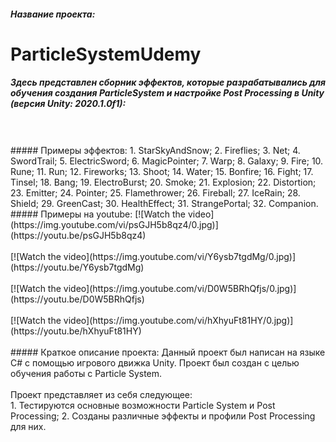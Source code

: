 ##### Название проекта: 
# ParticleSystemUdemy
##### Здесь представлен сборник эффектов, которые разрабатывались для обучения создания ParticleSystem и настройке Post Processing в Unity (версия Unity: 2020.1.0f1):
<br/>
<br/>
##### Примеры эффектов:
1. StarSkyAndSnow;
2. Fireflies;
3. Net;
4. SwordTrail;
5. ElectricSword;
6. MagicPointer;
7. Warp;
8. Galaxy;
9. Fire;
10. Rune;
11. Run;
12. Fireworks;
13. Shoot;
14. Water;
15. Bonfire;
16. Fight;
17. Tinsel;
18. Bang;
19. ElectroBurst;
20. Smoke;
21. Explosion;
22. Distortion;
23. Emitter;
24. Pointer;
25. Flamethrower;
26. Fireball;
27. IceRain;
28. Shield;
29. GreenCast;
30. HealthEffect;
31. StrangePortal;
32. Companion.
##### Примеры на youtube:
[![Watch the video](https://img.youtube.com/vi/psGJH5b8qz4/0.jpg)](https://youtu.be/psGJH5b8qz4)
<br/>
<br/>
[![Watch the video](https://img.youtube.com/vi/Y6ysb7tgdMg/0.jpg)](https://youtu.be/Y6ysb7tgdMg)
<br/>
<br/>
[![Watch the video](https://img.youtube.com/vi/D0W5BRhQfjs/0.jpg)](https://youtu.be/D0W5BRhQfjs)
<br/>
<br/>
[![Watch the video](https://img.youtube.com/vi/hXhyuFt81HY/0.jpg)](https://youtu.be/hXhyuFt81HY)
<br/>
<br/>
##### Краткое описание проекта:
Данный проект был написан на языке C# с помощью игрового движка Unity. 
Проект был создан с целью обучения работы с Particle System. 
<br/>
<br/>
Проект представляет из себя следующее:
<br/>
1. Тестируются основные возможности Particle System и Post Processing;
2. Созданы различные эффекты и профили Post Processing для них.
<br/>